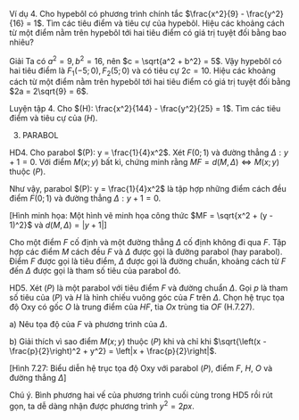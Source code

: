 Ví dụ 4. Cho hypebôl có phương trình chính tắc $\frac{x^2}{9} - \frac{y^2}{16} = 1$. Tìm các tiêu điểm và tiêu cự của hypebôl. Hiệu các khoảng cách từ một điểm nằm trên hypebôl tới hai tiêu điểm có giá trị tuyệt đối bằng bao nhiêu?

Giải
Ta có $a^2 = 9, b^2 = 16$, nên $c = \sqrt{a^2 + b^2} = 5$. Vậy hypebôl có hai tiêu điểm là $F_1(-5; 0), F_2(5; 0)$ và có tiêu cự $2c = 10$. Hiệu các khoảng cách từ một điểm nằm trên hypebôl tới hai tiêu điểm có giá trị tuyệt đối bằng $2a = 2\sqrt{9} = 6$.

Luyện tập 4. Cho $(H): \frac{x^2}{144} - \frac{y^2}{25} = 1$. Tìm các tiêu điểm và tiêu cự của $(H)$.

3. PARABOL

HD4. Cho parabol $(P): y = \frac{1}{4}x^2$. Xét $F(0; 1)$ và đường thẳng $\Delta: y + 1 = 0$. Với điểm $M(x; y)$ bất kì, chứng minh rằng $MF = d(M, \Delta) \Leftrightarrow M(x; y)$ thuộc $(P)$.

Như vậy, parabol $(P): y = \frac{1}{4}x^2$ là tập hợp những điểm cách đều điểm $F(0; 1)$ và đường thẳng $\Delta: y + 1 = 0$.

[Hình minh họa: Một hình vẽ minh họa công thức $MF = \sqrt{x^2 + (y - 1)^2}$ và $d(M, \Delta) = |y + 1|$]

Cho một điểm $F$ cố định và một đường thẳng $\Delta$ cố định không đi qua $F$. Tập hợp các điểm $M$ cách đều $F$ và $\Delta$ được gọi là đường parabol (hay parabol). Điểm $F$ được gọi là tiêu điểm, $\Delta$ được gọi là đường chuẩn, khoảng cách từ $F$ đến $\Delta$ được gọi là tham số tiêu của parabol đó.

HD5. Xét $(P)$ là một parabol với tiêu điểm $F$ và đường chuẩn $\Delta$. Gọi $p$ là tham số tiêu của $(P)$ và $H$ là hình chiếu vuông góc của $F$ trên $\Delta$. Chọn hệ trục tọa độ Oxy có gốc $O$ là trung điểm của $HF$, tia $Ox$ trùng tia $OF$ (H.7.27).

a) Nêu tọa độ của $F$ và phương trình của $\Delta$.

b) Giải thích vì sao điểm $M(x; y)$ thuộc $(P)$ khi và chỉ khi $\sqrt{\left(x - \frac{p}{2}\right)^2 + y^2} = \left|x + \frac{p}{2}\right|$.

[Hình 7.27: Biểu diễn hệ trục tọa độ Oxy với parabol $(P)$, điểm $F$, $H$, $O$ và đường thẳng $\Delta$]

Chú ý. Bình phương hai vế của phương trình cuối cùng trong HD5 rồi rút gọn, ta dễ dàng nhận được phương trình $y^2 = 2px$.